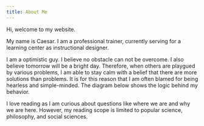 ```yaml
---
title: About Me
---
```


Hi, welcome to my website.

My name is Caesar. I am a professional trainer, currently serving for a learning center as instructional designer.

I am a optimistic guy. I believe no obstacle can not be overcome. I also believe tomorrow will be a bright day. Therefore, when others are playgued by various problems, I am able to stay calm with a belief that there are more solutions than problems. It is for this reason that I am often blamed for being hearless and simple-minded. The diagram below shows the logic behind my behavior.

I love reading as I am curious about questions like where we are and why we are here. However, my reading scope is limited to popular science, philosophy, and social sciences.